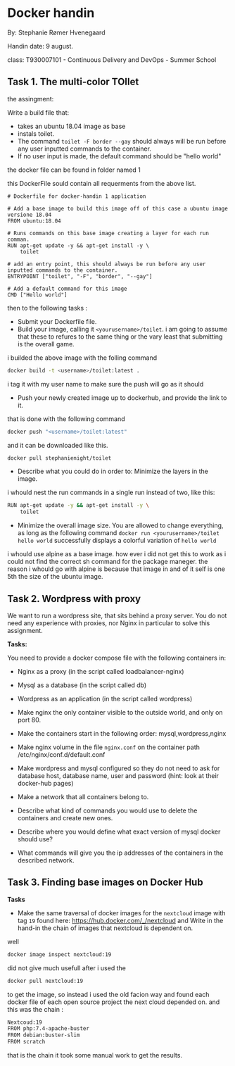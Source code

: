 # Docker handin
By: Stephanie Rømer Hvenegaard

Handin date: 9 august.

class: T930007101 - Continuous Delivery and DevOps - Summer School
## Task 1. The multi-color TOIlet

the assingment: 

Write a build file that:

* takes an ubuntu 18.04 image as base
* instals toilet.
* The command `toilet -F border --gay` should always will be run before any user inputted commands to the container.
* If no user input is made, the default command should be "hello world"

the docker file can be found in folder named 1 

this DockerFile sould contain all requerments from the above list.

``` docker 
# Dockerfile for docker-handin 1 application

# Add a base image to build this image off of this case a ubuntu image versione 18.04
FROM ubuntu:18.04

# Runs commands on this base image creating a layer for each run comman.
RUN apt-get update -y && apt-get install -y \
    toilet

# add an entry point, this should always be run before any user inputted commands to the container.
ENTRYPOINT ["toilet", "-F", "border", "--gay"]

# Add a default command for this image
CMD ["Hello world"]
```

then to the following tasks : 

* Submit your Dockerfile file. 
* Build your image, calling it `<yourusername>/toilet`.
i am going to assume that these to refures to the same thing or the vary least that submitting is the overall game. 

i builded the above image with the folling command

```bash 
docker build -t <username>/toilet:latest .
```

i tag it with my user name to make sure the push will go as it should

* Push your newly created image up to dockerhub, and provide the link to it.

that is done with the following command
``` bash
docker push "<username>/toilet:latest" 
```

and it can be downloaded like this. 

``` bash
docker pull stephanienight/toilet
```

* Describe what you could do in order to: Minimize the layers in the image.

i whould nest the run commands in a single run instead of two, like this: 
``` bash 
RUN apt-get update -y && apt-get install -y \
    toilet
```

* Minimize the overall image size. You are allowed to change everything, as long as the following command `docker run <yourusername>/toilet hello world` successfully displays a colorful variation of `hello world` 

i whould use alpine as a base image. how ever i did not get this to work as i could not find the correct sh command for the package maneger. the reason i whould go with alpine is because that image in and of it self is one 5th the size of the ubuntu image.

## Task 2. Wordpress with proxy

We want to run a wordpress site, that sits behind a proxy server. You do not need any experience with proxies, nor Nginx in particular to solve this assignment.

**Tasks:**

You need to provide a docker compose file with the following containers in:

* Nginx as a proxy (in the script called loadbalancer-nginx)
* Mysql as a database (in the script called db)
* Wordpress as an application (in the script called wordpress)
* Make nginx the only container visible to the outside world, and only on port 80.
* Make the containers start in the following order: mysql,wordpress,nginx
* Make nginx volume in the file `nginx.conf` on the container path /etc/nginx/conf.d/default.conf
* Make wordpress and mysql configured so they do not need to ask for database host, database name, user and password (hint: look at their docker-hub pages)
* Make a network that all containers belong to.



* Describe what kind of commands you would use to delete the containers and create new ones.

* Describe where you would define what exact version of mysql docker should use?

* What commands will give you the ip addresses of the containers in the described network.

## Task 3. Finding base images on Docker Hub


**Tasks**

* Make the same traversal of docker images for the `nextcloud` image with tag `19` found here:
https://hub.docker.com/_/nextcloud and Write in the hand-in the chain of images that nextcloud is dependent on.

well 
``` bash 
docker image inspect nextcloud:19
```
did not give much usefull after i used the 

``` bash
docker pull nextcloud:19 
```
to get the image, so instead i used the old facion way and found each docker file of each open source project the next cloud depended on. and this was the chain : 

``` bash
Nextcoud:19 
FROM php:7.4-apache-buster
FROM debian:buster-slim 
FROM scratch
```

that is the chain it took some manual work to get the results. 




